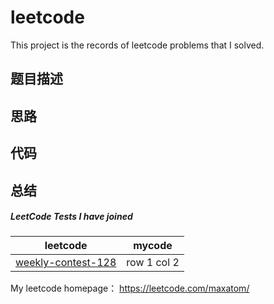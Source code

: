 # leetcode
This project is the records of leetcode problems that I solved.

## 题目描述

## 思路

## 代码

## 总结

##### LeetCode Tests I have joined
leetcode | mycode
---|---
[weekly-contest-128](https://leetcode.com/contest/weekly-contest-128/) | row 1 col 2

My leetcode homepage： 
https://leetcode.com/maxatom/
